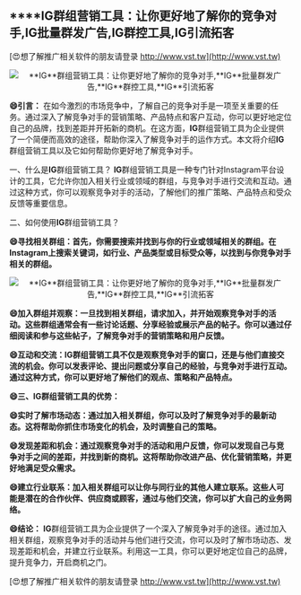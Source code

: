 ## ****IG**群组营销工具：让你更好地了解你的竞争对手,**IG**批量群发广告,**IG**群控工具,**IG**引流拓客**

[😍想了解推广相关软件的朋友请登录 http://www.vst.tw](http://www.vst.tw)

 <center><img src="https://vst.tw/MP4/tuiguang/png/6.png" alt="**IG**群组营销工具：让你更好地了解你的竞争对手,**IG**批量群发广告,**IG**群控工具,**IG**引流拓客"></center>

**😄引言：**
在如今激烈的市场竞争中，了解自己的竞争对手是一项至关重要的任务。通过深入了解竞争对手的营销策略、产品特点和客户互动，你可以更好地定位自己的品牌，找到差距并开拓新的商机。在这方面，**IG**群组营销工具为企业提供了一个简便而高效的途径，帮助你深入了解竞争对手的运作方式。本文将介绍**IG**群组营销工具以及它如何帮助你更好地了解竞争对手。

一、什么是**IG**群组营销工具？
**IG**群组营销工具是一种专门针对Instagram平台设计的工具，它允许你加入相关行业或领域的群组，与竞争对手进行交流和互动。通过这种方式，你可以观察竞争对手的活动，了解他们的推广策略、产品特点和受众反馈等重要信息。

二、如何使用**IG**群组营销工具？

**😄寻找相关群组：首先，你需要搜索并找到与你的行业或领域相关的群组。在Instagram上搜索关键词，如行业、产品类型或目标受众等，以找到与你竞争对手相关的群组。**

 <center><img src="https://vst.tw/MP4/tuiguang/png/7.png" alt="**IG**群组营销工具：让你更好地了解你的竞争对手,**IG**批量群发广告,**IG**群控工具,**IG**引流拓客"></center>

**😄加入群组并观察：一旦找到相关群组，请求加入，并开始观察竞争对手的活动。这些群组通常会有一些讨论话题、分享经验或展示产品的帖子。你可以通过仔细阅读和参与这些帖子，了解竞争对手的营销策略和用户反馈。**

**😄互动和交流：**IG**群组营销工具不仅是观察竞争对手的窗口，还是与他们直接交流的机会。你可以发表评论、提出问题或分享自己的经验，与竞争对手进行互动。通过这种方式，你可以更好地了解他们的观点、策略和产品特点。**

**😄三、**IG**群组营销工具的优势：**

**😄实时了解市场动态：通过加入相关群组，你可以及时了解竞争对手的最新动态。这将帮助你抓住市场变化的机会，及时调整自己的策略。**

**😄发现差距和机会：通过观察竞争对手的活动和用户反馈，你可以发现自己与竞争对手之间的差距，并找到新的商机。这将帮助你改进产品、优化营销策略，并更好地满足受众需求。**

**😄建立行业联系：加入相关群组可以让你与同行业的其他人建立联系。这些人可能是潜在的合作伙伴、供应商或顾客，通过与他们交流，你可以扩大自己的业务网络。**

**😄结论：**
**IG**群组营销工具为企业提供了一个深入了解竞争对手的途径。通过加入相关群组，观察竞争对手的活动并与他们进行交流，你可以及时了解市场动态、发现差距和机会，并建立行业联系。利用这一工具，你可以更好地定位自己的品牌，提升竞争力，开启商机之门。

[😍想了解推广相关软件的朋友请登录 http://www.vst.tw](http://www.vst.tw)



